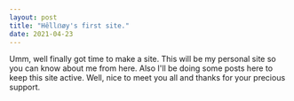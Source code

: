 ```yaml
---
layout: post
title: "Hêllẞøy's first site."
date: 2021-04-23
---
```


Umm, well finally got time to make a site. This will be my personal site so you can know about me from here. Also I'll be doing some posts here to keep this site active. Well, nice to meet you all and thanks for your precious support. 
